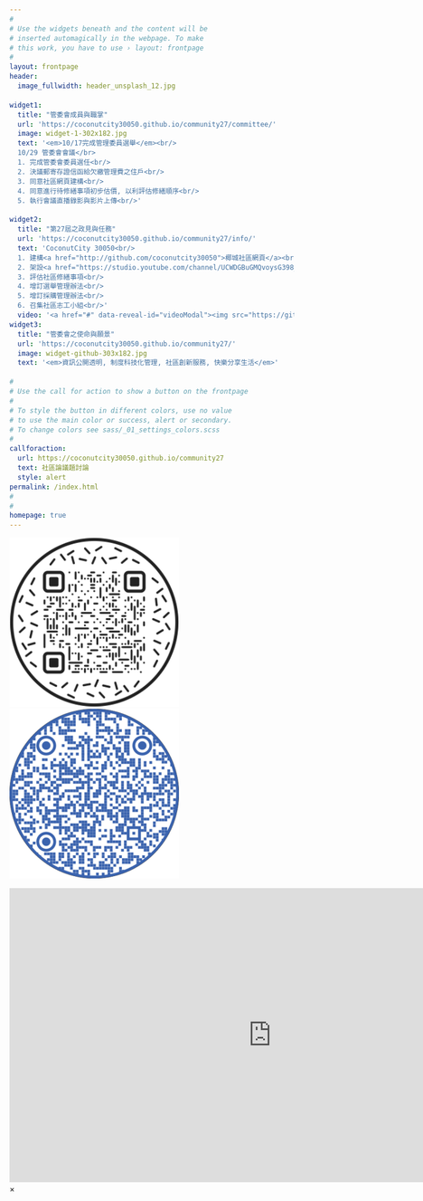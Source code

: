 ```yaml
---
#
# Use the widgets beneath and the content will be
# inserted automagically in the webpage. To make
# this work, you have to use › layout: frontpage
#
layout: frontpage
header:
  image_fullwidth: header_unsplash_12.jpg
  
widget1:
  title: "管委會成員與職掌"
  url: 'https://coconutcity30050.github.io/community27/committee/'
  image: widget-1-302x182.jpg
  text: '<em>10/17完成管理委員選舉</em><br/>
  10/29 管委會會議</br>
  1. 完成管委會委員選任<br/>
  2. 決議郵寄存證信函給欠繳管理費之住戶<br/>
  3. 同意社區網頁建構<br/>
  4. 同意進行待修繕事項初步估價, 以利評估修繕順序<br/>
  5. 執行會議直播錄影與影片上傳<br/>'
  
widget2:
  title: "第27屆之政見與任務"
  url: 'https://coconutcity30050.github.io/community27/info/'
  text: 'CoconutCity 30050<br/>
  1. 建構<a href="http://github.com/coconutcity30050">椰城社區網頁</a><br/>
  2. 架設<a href="https://studio.youtube.com/channel/UCWDGBuGMQvoysG398_kcrhw/content/posts">社區雲端論壇</a><br/>
  3. 評估社區修繕事項<br/>
  4. 增訂選舉管理辦法<br/>
  5. 增訂採購管理辦法<br/>
  6. 召集社區志工小組<br/>'
  video: '<a href="#" data-reveal-id="videoModal"><img src="https://github.com/coconutcity30050/community27/raw/gh-pages/images/coconutcity30050-nightview-video-459x258.png" width="302" height="182" alt=""/></a>'
widget3:
  title: "管委會之使命與願景"
  url: 'https://coconutcity30050.github.io/community27/'
  image: widget-github-303x182.jpg  
  text: '<em>資訊公開透明, 制度科技化管理, 社區創新服務, 快樂分享生活</em>'
   
#
# Use the call for action to show a button on the frontpage
#
# To style the button in different colors, use no value
# to use the main color or success, alert or secondary.
# To change colors see sass/_01_settings_colors.scss
#
callforaction:
  url: https://coconutcity30050.github.io/community27
  text: 社區論議題討論
  style: alert
permalink: /index.html
#
#
homepage: true
---
```


<p>
<img src="https://github.com/coconutcity30050/community27/raw/gh-pages/assets/img/websiteQR.png">
<img src="https://github.com/coconutcity30050/community27/raw/gh-pages/assets/img/circleQR.png">
</p>

<div id="videoModal" class="reveal-modal large" data-reveal="">
  <div class="flex-video widescreen vimeo" style="display: block;">
    <iframe width="925" height="520" src="https://www.youtube.com/embed/Z7l5DZwq85g" title="椰城之夜 (feat. 新竹椰城社區~E棟頂樓)" frameborder="0" allow="accelerometer; autoplay; clipboard-write; encrypted-media; gyroscope; picture-in-picture; web-share" referrerpolicy="strict-origin-when-cross-origin" allowfullscreen></iframe>
  </div>
  <a class="close-reveal-modal">&#215;</a>
</div>
